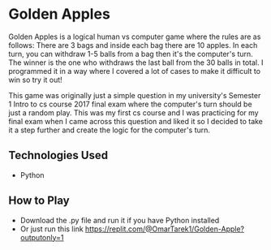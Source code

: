 
# Golden Apples

Golden Apples is a logical human vs computer game where the rules are as follows: There are 3 bags and inside each bag there are 10 apples. In each turn, you can withdraw 1-5 balls from a bag then it's the computer's turn. The winner is the one who withdraws the last ball from the 30 balls in total. I programmed it in a way where I covered a lot of cases to make it difficult to win so try it out!

This game was originally just a simple question in my university's Semester 1 Intro to cs course 2017 final exam where the computer's turn should be just a random play. This was my first cs course and I was practicing for my final exam when I came across this question and liked it so I decided to take it a step further and create the logic for the computer's turn.


## Technologies Used

- Python

## How to Play

- Download the .py file and run it if you have Python installed
- Or just run this link https://replit.com/@OmarTarek1/Golden-Apple?outputonly=1
